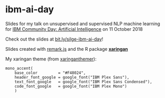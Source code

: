 # ibm-ai-day

Slides for my talk on unsupervised and supervised NLP machine learning for [IBM Community Day: Artificial Intelligence](https://ibmaicommunity.bemyapp.com/) on 11 October 2018

Check out the slides at [bit.ly/silge-ibm-ai-day](https://bit.ly/silge-ibm-ai-day)!


Slides created with [remark.js](http://remarkjs.com/) and the R package [**xaringan**](https://github.com/yihui/xaringan)

My xaringan theme (from [xaringanthemer](https://pkg.garrickadenbuie.com/xaringanthemer/)):

```
mono_accent(
    base_color         = "#F48024",
    header_font_google = google_font("IBM Plex Sans"),
    text_font_google   = google_font("IBM Plex Sans Condensed"),
    code_font_google   = google_font("IBM Plex Mono")
    )
```